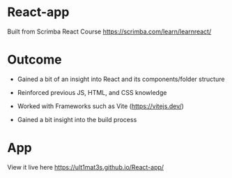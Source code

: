# React-app

Built from Scrimba React Course https://scrimba.com/learn/learnreact/

# Outcome

- Gained a bit of an insight into React and its components/folder structure

- Reinforced previous JS, HTML, and CSS knowledge

- Worked with Frameworks such as Vite (https://vitejs.dev/)

- Gained a bit insight into the build process

# App

View it live here https://ult1mat3s.github.io/React-app/
